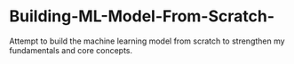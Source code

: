 # Building-ML-Model-From-Scratch-
Attempt to build the machine learning model from scratch to strengthen my fundamentals and core concepts.
